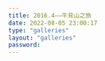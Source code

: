 ```yaml
---
title: 2016.4——牛背山之旅
date: 2022-08-05 23:00:17
type: "galleries"
layout: "galleries"
password: 
---
```

